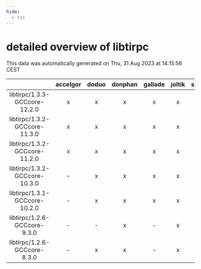 ```yaml
---
hide:
  - toc
---
```


detailed overview of libtirpc
=============================


This data was automatically generated on Thu, 31 Aug 2023 at 14:15:56 CEST  

| |accelgor|doduo|donphan|gallade|joltik|skitty|swalot|victini|
| :---: | :---: | :---: | :---: | :---: | :---: | :---: | :---: | :---: |
|libtirpc/1.3.3-GCCcore-12.2.0|x|x|x|x|x|x|x|x|
|libtirpc/1.3.2-GCCcore-11.3.0|x|x|x|x|x|x|x|x|
|libtirpc/1.3.2-GCCcore-11.2.0|x|x|x|x|x|x|x|x|
|libtirpc/1.3.2-GCCcore-10.3.0|-|x|x|x|x|x|x|x|
|libtirpc/1.3.1-GCCcore-10.2.0|-|x|x|x|x|x|x|x|
|libtirpc/1.2.6-GCCcore-9.3.0|-|-|x|-|x|x|x|x|
|libtirpc/1.2.6-GCCcore-8.3.0|-|x|x|-|x|x|x|x|
